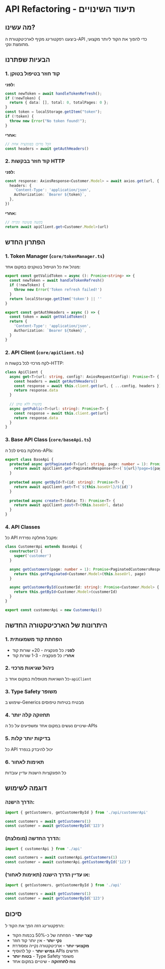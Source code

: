 # API Refactoring - תיעוד השינויים

## מה עשינו?

ביצענו רפקטורינג מקיף לארכיטקטורת ה-API כדי להפוך את הקוד ליותר מקצועי, מתומצת ונקי.

## הבעיות שפתרנו

### 1. קוד חוזר בטיפול בטוקן
**לפני:**
```typescript
const newToken = await handleTokenRefresh();
if (!newToken) {
  return { data: [], total: 0, totalPages: 0 };
}
const token = localStorage.getItem("token");
if (!token) {
  throw new Error("No token found!");
}
```

**אחרי:**
```typescript
// הכל מרוכז בפונקציה אחת
const headers = await getAuthHeaders()
```

### 2. קוד חוזר בבקשות HTTP
**לפני:**
```typescript
const response: AxiosResponse<Customer.Model> = await axios.get(url, {
  headers: {
    'Content-Type': 'application/json',
    Authorization: `Bearer ${token}`,
  },
})
```

**אחרי:**
```typescript
// בקשה פשוטה ונקייה
return await apiClient.get<Customer.Model>(url)
```

## הפתרון החדש

### 1. Token Manager (`core/tokenManager.ts`)
מנהל את כל הטיפול בטוקנים במקום אחד:

```typescript
export const getValidToken = async (): Promise<string> => {
  const newToken = await handleTokenRefresh()
  if (!newToken) {
    throw new Error('Token refresh failed!')
  }
  return localStorage.getItem('token') || ''
}

export const getAuthHeaders = async () => {
  const token = await getValidToken()
  return {
    'Content-Type': 'application/json',
    Authorization: `Bearer ${token}`,
  }
}
```

### 2. API Client (`core/apiClient.ts`)
לקח מרכזי לכל בקשות ה-HTTP:

```typescript
class ApiClient {
  async get<T>(url: string, config?: AxiosRequestConfig): Promise<T> {
    const headers = await getAuthHeaders()
    const response = await this.client.get(url, { ...config, headers })
    return response.data
  }
  
  // בקשות ללא טוקן
  async getPublic<T>(url: string): Promise<T> {
    const response = await this.client.get(url)
    return response.data
  }
}
```

### 3. Base API Class (`core/baseApi.ts`)
מחלקת בסיס לכל ה-APIs:

```typescript
export class BaseApi {
  protected async getPaginated<T>(url: string, page: number = 1): Promise<PaginatedResponse<T>> {
    return await apiClient.get<PaginatedResponse<T>>(`${url}?page=${page}`)
  }
  
  protected async getById<T>(id: string): Promise<T> {
    return await apiClient.get<T>(`${this.baseUrl}/${id}`)
  }
  
  protected async create<T>(data: T): Promise<T> {
    return await apiClient.post<T>(this.baseUrl, data)
  }
}
```

### 4. API Classes
כל API מקבל מחלקה נפרדת:

```typescript
class CustomerApi extends BaseApi {
  constructor() {
    super('customer')
  }

  async getCustomers(page: number = 1): Promise<PaginatedCustomersResponse> {
    return this.getPaginated<Customer.Model>(this.baseUrl, page)
  }

  async getCustomerById(customerId: string): Promise<Customer.Model> {
    return this.getById<Customer.Model>(customerId)
  }
}

export const customerApi = new CustomerApi()
```

## היתרונות של הארכיטקטורה החדשה

### 1. הפחתת קוד משמעותית
- **לפני:** כל פונקציה - 20+ שורות קוד
- **אחרי:** כל פונקציה - 1-3 שורות קוד

### 2. ניהול שגיאות מרכזי
כל השגיאות מטופלות במקום אחד ב-`apiClient`

### 3. Type Safety משופר
שימוש ב-Generics מבטיח בטיחות טיפוסים

### 4. תחזוקה קלה יותר
שינויים נעשים במקום אחד ומשפיעים על כל ה-APIs

### 5. בדיקות יותר קלות
כל API יכול להיבדק בנפרד

### 6. תאימות לאחור
כל הפונקציות הישנות עדיין עובדות

## דוגמה לשימוש

### הדרך הישנה:
```typescript
import { getCustomers, getCustomerById } from './api/customerApi'

const customers = await getCustomers(1)
const customer = await getCustomerById('123')
```

### הדרך החדשה (מומלצת):
```typescript
import { customerApi } from './api'

const customers = await customerApi.getCustomers(1)
const customer = await customerApi.getCustomerById('123')
```

### או עדיין הדרך הישנה (תאימות לאחור):
```typescript
import { getCustomers, getCustomerById } from './api'

const customers = await getCustomers(1)
const customer = await getCustomerById('123')
```

## סיכום

הרפקטורינג הזה הפך את הקוד ל:
- **קצר יותר** - הפחתה של כ-50% בכמות הקוד
- **נקי יותר** - אין יותר קוד חוזר
- **מקצועי יותר** - ארכיטקטורה נקייה ומסודרת
- **גמיש יותר** - קל להוסיף APIs חדשים
- **בטוח יותר** - Type Safety משופר
- **נוח לתחזוקה** - שינויים במקום אחד

